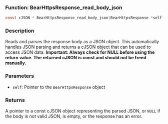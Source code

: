 ### Function: BearHttpsResponse_read_body_json
```c
const cJSON * BearHttpsResponse_read_body_json(BearHttpsResponse *self);
```
### Description
Reads and parses the response body as a JSON object. This automatically handles JSON parsing and returns a cJSON object that can be used to access JSON data. **Important: Always check for NULL before using the return value. The returned cJSON is const and should not be freed manually.**

### Parameters
- `self`: Pointer to the `BearHttpsResponse` object

### Returns
A pointer to a const cJSON object representing the parsed JSON, or `NULL` if the body is not valid JSON, is empty, or the response has an error.
